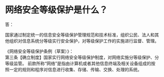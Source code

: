 

# 网络安全等级保护是什么？

答：

国家通过制定统一的信息安全等级保护管理规范和技术标准，组织公民、法人和其他组织对信息系统分等级实行安全保护，对等级保护工作的实施进行监督、管理。

《网络安全等级保护条例（草案）》：  
第三条【确立制度】国家实行网络安全等级保护制度，对网络实施分等级保护、分等级监管。
前款所称“网络”是指由计算机或者其他信息终端及相关设备组成的按照一定的规则和程序对信息进行收集、存储、传输、交换、处理的系统。

